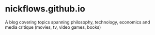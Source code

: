 # nickflows.github.io
A blog covering topics spanning philosophy, technology, economics and media critique (movies, tv, video games, books)
